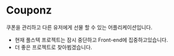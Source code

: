 # Couponz
쿠폰을 관리하고 다른 유저에게 선물 할 수 있는 어플리케이션입니다.

* 현재 풀스텍 프로젝트는 잠시 중단하고 Front-end에 집중하고있습니다.
* 더 좋은 프로젝트로 찾아뵙겠습니다.
